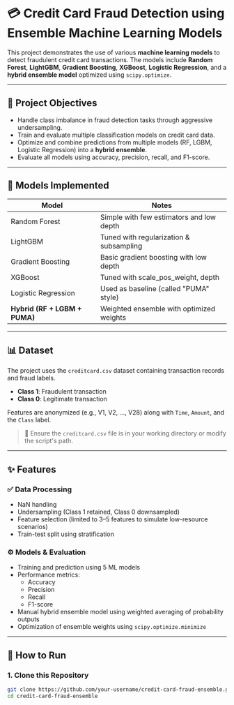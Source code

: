 # 💳 Credit Card Fraud Detection using Ensemble Machine Learning Models

This project demonstrates the use of various **machine learning models** to detect fraudulent credit card transactions. The models include **Random Forest**, **LightGBM**, **Gradient Boosting**, **XGBoost**, **Logistic Regression**, and a **hybrid ensemble model** optimized using `scipy.optimize`.

---

## 📌 Project Objectives

- Handle class imbalance in fraud detection tasks through aggressive undersampling.
- Train and evaluate multiple classification models on credit card data.
- Optimize and combine predictions from multiple models (RF, LGBM, Logistic Regression) into a **hybrid ensemble**.
- Evaluate all models using accuracy, precision, recall, and F1-score.

---

## 🧠 Models Implemented

| Model                  | Notes                                  |
|------------------------|----------------------------------------|
| Random Forest          | Simple with few estimators and low depth |
| LightGBM               | Tuned with regularization & subsampling |
| Gradient Boosting      | Basic gradient boosting with low depth |
| XGBoost                | Tuned with scale_pos_weight, depth     |
| Logistic Regression    | Used as baseline (called "PUMA" style) |
| **Hybrid (RF + LGBM + PUMA)** | Weighted ensemble with optimized weights |

---

## 📊 Dataset

The project uses the `creditcard.csv` dataset containing transaction records and fraud labels.

- **Class 1**: Fraudulent transaction  
- **Class 0**: Legitimate transaction  

Features are anonymized (e.g., V1, V2, ..., V28) along with `Time`, `Amount`, and the `Class` label.

> 📁 Ensure the `creditcard.csv` file is in your working directory or modify the script's path.

---

## ✨ Features

### ✅ Data Processing
- NaN handling
- Undersampling (Class 1 retained, Class 0 downsampled)
- Feature selection (limited to 3–5 features to simulate low-resource scenarios)
- Train-test split using stratification

### ⚙️ Models & Evaluation
- Training and prediction using 5 ML models
- Performance metrics:
  - Accuracy
  - Precision
  - Recall
  - F1-score
- Manual hybrid ensemble model using weighted averaging of probability outputs
- Optimization of ensemble weights using `scipy.optimize.minimize`

---

## 🚀 How to Run

### 1. Clone this Repository
```bash
git clone https://github.com/your-username/credit-card-fraud-ensemble.git
cd credit-card-fraud-ensemble
